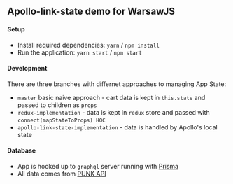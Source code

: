 ## Apollo-link-state demo for WarsawJS

#### Setup

- Install required dependencies: `yarn` / `npm install`
- Run the application: `yarn start` / `npm start`

#### Development

There are three branches with differnet approaches to managing App State:

- `master` basic naive approach - cart data is kept in `this.state` and passed to children as `props`
- `redux-implementation` - data is kept in `redux` store and passed with `connect(mapStateToProps) HOC`
- `apollo-link-state-implementation` - data is handled by Apollo's local state

#### Database

- App is hooked up to `graphql` server running with [Prisma](https://www.prisma.io/)
- All data comes from [PUNK API](https://punkapi.com/)
